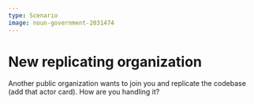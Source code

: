 ```yaml
---
type: Scenario
image: noun-government-2031474
---
```


# New replicating organization

Another public organization wants to join you and replicate the codebase (add that actor card). How are you handling it?
